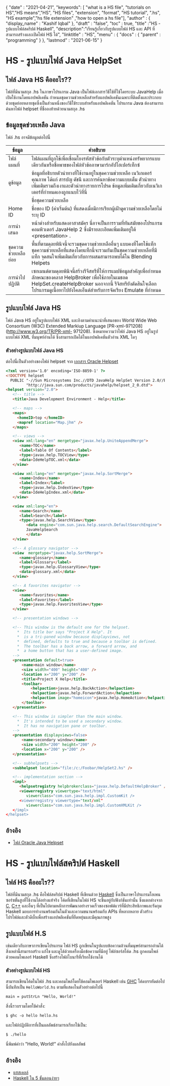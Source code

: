 {
  "date" : "2021-04-21",
  "keywords": [ "what is a HS file", "tutorials on HS","HS means","HS", "HS files", "extension", "format", "HS tutorial", ".hs", "HS example","hs file extension" ,"how to open a hs file"],
  "author" : {
    "display_name" : "Kashif Iqbal"
},
  "draft" : "false",
  "toc" : true,
  "title" :"HS - รูปแบบไฟล์สคริปต์ Haskell",
  "description":"เรียนรู้เกี่ยวกับรูปแบบไฟล์ HS และ API ที่สามารถสร้างและเปิดไฟล์ HS ได้",
  "linktitle" : "HS",
  "menu" : {
    "docs" : {
      "parent" : "programming"
}
},
  "lastmod" : "2021-06-15"
}

# HS - รูปแบบไฟล์ Java HelpSet

## ไฟล์ Java HS คืออะไร??

ไฟล์ที่มีนามสกุล .hs ในภาษาโปรแกรม Java เป็นไฟล์เอกสารวิธีใช้ที่ใช้โดยระบบ JavaHelp เมื่อเปิดใช้งานโดยแอปพลิเคชัน กำหนดชุดความช่วยเหลือสำหรับแอปพลิเคชันเฉพาะที่ติดตั้งและประกอบด้วยชุดย่อยหลายชุดซึ่งเป็นส่วนหนึ่งของวิธีใช้ระบบสำหรับแอปพลิเคชัน โปรแกรม Java ต้องสามารถค้นหาไฟล์ helpset ที่ชื่อลงท้ายด้วยนามสกุล .hs

## ข้อมูลชุดช่วยเหลือ Java

ไฟล์ .hs อาจมีข้อมูลต่อไปนี้

|ข้อมูล|คำอธิบาย|
---|---|
|ไฟล์แผนที่|ไฟล์แผนที่ถูกใช้เพื่อเชื่อมโยงรหัสหัวข้อกับตัวระบุตำแหน่งทรัพยากรแบบเดียวกันหรือชื่อพาธของไฟล์หัวข้อภาษามาร์กอัปไฮเปอร์เท็กซ์|
|ดูข้อมูล|ข้อมูลที่อธิบายตัวนำทางที่ใช้งานอยู่ในชุดความช่วยเหลือ เนวิเกเตอร์คุณภาพ ได้แก่ สารบัญ ดัชนี และการค้นหาข้อความแบบเต็ม ตัวนำทางเพิ่มเติมรวมถึงเงาและตัวนำทางรายการโปรด ข้อมูลเพิ่มเติมเกี่ยวกับเนวิเกเตอร์ที่กำหนดเองถูกแนบไว้ที่นี่|
<html>|ชื่อชุดความช่วยเหลือ|The \<title> มีระบุไว้ในไฟล์ helpset (.hs) ชื่อนี้จะดูเหมือนอยู่ด้านบนสุดของหน้าต่างส่วนใหญ่และหน้าต่างรองใดๆ ที่อยู่ในไฟล์ helpset ของคุณ| </html>,
|Home ID|ชื่อของ ID (ค่าเริ่มต้น) ที่แสดงเมื่อมีการเรียกผู้เฝ้าดูความช่วยเหลือโดยไม่ระบุ ID|
|การนำเสนอ|หน้าต่างสำหรับแสดงอาสาสมัคร นี่อาจเป็นการรวมที่ทันสมัยของโปรแกรมคอมพิวเตอร์ JavaHelp 2 ซึ่งมีรายละเอียดเพิ่มเติมอยู่ใต้ \<presentation> .|
|ชุดความช่วยเหลือย่อย|พื้นที่ตามดุลยพินิจนี้จะรวมชุดความช่วยเหลืออื่นๆ แบบคงที่โดยใช้แท็ก ชุดความช่วยเหลือที่แสดงโดยแท็กนี้จะรวมกันเป็นชุดความช่วยเหลือที่มีแท็ก จุดสนใจเพิ่มเติมเกี่ยวกับการผสมสามารถพบได้ใน Blending Helpets|
|การนำไปปฏิบัติ|เซกเมนต์ตามดุลยพินิจนี้สร้างรีจีสทรีที่ให้การแมปข้อมูลสำคัญเพื่อกำหนดลักษณะของคลาส HelpBroker เพื่อใช้ภายในเมธอด HelpSet.createHelpBroker นอกจากนี้ รีจิสทรียังตัดสินใจเลือกโปรแกรมดูเนื้อหาไปยังไคลเอ็นต์สำหรับการจัดเรียง Emulate ที่กำหนด|

## รูปแบบไฟล์ Java HS

ไฟล์ Java HS อยู่ในรูปแบบไฟล์ XML และอิงตามคำแนะนำที่เสนอของ World Wide Web Consortium (W3C) Extended Markiup Language [PR-xml-971208](http://www.w3.org/TR/PR-xml- 971208). ซึ่งหมายความว่าไฟล์ Java HS อยู่ในรูปแบบไฟล์ XML ที่มนุษย์อ่านได้ ซึ่งสามารถเปิดได้ในแอปพลิเคชันตัวอ่าน XML ใดๆ

### ตัวอย่างรูปแบบไฟล์ Java HS

ต่อไปนี้เป็นตัวอย่างของไฟล์ helpset จาก [เอกสาร Oracle Helpset](https://docs.oracle.com/cd/E19253-01/819-0913/author/helpset.html)

```html
<?xml version='1.0' encoding='ISO-8859-1' ?>
<!DOCTYPE helpset
  PUBLIC "-//Sun Microsystems Inc.//DTD JavaHelp HelpSet Version 2.0//EN"
         "http://java.sun.com/products/javahelp/helpset_2_0.dtd">
<helpset version="2.0">
   <!-- title -->
   <title>Java Development Environment - Help</title>

   <!-- maps -->
   <maps>
     <homeID>top </homeID>
     <mapref location="Map.jhm" />
   </maps>

   <!-- views -->
   <view xml:lang="en" mergetype="javax.help.UniteAppendMerge">
      <name>TOC</name>
      <label>Table Of Contents</label>
      <type>javax.help.TOCView</type>
      <data>IdeHelpTOC.xml</data>
   </view>

   <view xml:lang="en" mergetype="javax.help.SortMerge">
      <name>Index</name>
      <label>Index</label>
      <type>javax.help.IndexView</type>
      <data>IdeHelpIndex.xml</data>
   </view>

   <view xml:lang="en">
      <name>Search</name>
      <label>Search</label>
      <type>javax.help.SearchView</type>
         <data engine="com.sun.java.help.search.DefaultSearchEngine">
         JavaHelpSearch
         </data>
   </view>

   <!-- A glossary navigator -->
   <view  mergetype="javax.help.SortMerge">
      <name>glossary</name>
      <label>Glossary</label>
      <type>javax.help.GlossaryView</type>
      <data>glossary.xml</data>
   </view>

   <!-- A favorites navigator -->
   <view>
      <name>favorites</name>
      <label>Favorites</label>
      <type>javax.help.FavoritesView</type>
   </view>

   <!-- presentation windows -->

   <!-- This window is the default one for the helpset.
     *  Its title bar says "Project X Help". It
     *  is a tri-paned window because displayviews, not
     *  defined, defaults to true and because a toolbar is defined.
     *  The toolbar has a back arrow, a forward arrow, and
     *  a home button that has a user-defined image.
   -->
   <presentation default=true>
       <name>main window</name>
       <size width="400" height="400" />
       <location x="200" y="200" />
       <title>Project X Help</title>
       <toolbar>
           <helpaction>javax.help.BackAction</helpaction>
           <helpaction>javax.help.ForwardAction</helpaction>
           <helpaction image="homeicon">javax.help.HomeAction</helpaction>
       </toolbar>
   </presentation>

   <!-- This window is simpler than the main window.
     *  It's intended to be used a secondary window.
     *  It has no navigation pane or toolbar.
   -->
   <presentation displayviews=false>
       <name>secondary window</name>
       <size width="200" height="200" />
       <location x="200" y="200" />
   </presentation>

   <!-- subhelpsets -->
   <subhelpset location="file:/c:/Foobar/HelpSet2.hs" />

   <!-- implementation section -->
   <impl>
      <helpsetregistry helpbrokerclass="javax.help.DefaultHelpBroker" />
      <viewerregistry viewertype="text/html"
         viewerclass="com.sun.java.help.impl.CustomKit />
      <viewerregistry viewertype="text/xml"
         viewerclass="com.sun.java.help.impl.CustomXMLKit />
   </impl>
</helpset>
```

## อ้างอิง
* [ไฟล์ Oracle Java Helpset](https://docs.oracle.com/cd/E19253-01/819-0913/author/helpset.html)

# HS - รูปแบบไฟล์สคริปต์ Haskell

## ไฟล์ HS คืออะไร??

ไฟล์ที่มีนามสกุล .hs คือไฟล์สคริปต์ Haskell ที่เขียนด้วย [Haskell](https://wiki.haskell.org/Haskell) ซึ่งเป็นภาษาโปรแกรมโอเพนซอร์ซขั้นสูงที่ใช้งานได้อย่างแท้จริง โค้ดที่เขียนในไฟล์ HS จะขึ้นอยู่กับฟังก์ชันเท่านั้น ซึ่งแตกต่างจาก [C](/th/programming/c/), [C++](/th/programming/cpp/) และอื่นๆ ที่เป็นไปตามหลักการพัฒนาอย่างรวดเร็วของซอฟต์แวร์ที่มีประสิทธิภาพและรัดกุม Haskell มอบการทำงานพร้อมกันในตัวและความขนานพร้อมกับ APIs ที่หลากหลาย ตัวสร้างโปรไฟล์และตัวดีบั๊กเพื่อสร้างแอปพลิเคชันที่ยืดหยุ่นและมีคุณภาพสูง

## รูปแบบไฟล์ H.S

เช่นเดียวกับภาษาการเขียนโปรแกรม ไฟล์ HS ถูกเขียนในรูปแบบข้อความล้วนที่มนุษย์สามารถอ่านได้ สิ่งเหล่านี้สามารถสร้าง แก้ไข และดูได้ด้วยเครื่องมือข้อความที่มีอยู่ ไฟล์ซอร์สโค้ด .hs ถูกคอมไพล์ด้วยคอมไพเลอร์ Haskell ซึ่งสร้างไฟล์ไบนารีที่เรียกใช้งานได้

### ตัวอย่างรูปแบบไฟล์ HS

สามารถเขียนโค้ดในไฟล์ .hs และคอมไพล์โดยใช้คอมไพเลอร์ Haskell เช่น [GHC](https://haskell.org/ghc) โค้ดบรรทัดต่อไปนี้บันทึกเป็น `HelloWorld.hs` ตามที่แสดงในตัวอย่างต่อไปนี้

```
main = putStrLn "Hello, World!"
```

สิ่งนี้รวบรวมโดยใช้คำสั่ง:

```
$ ghc -o hello hello.hs
```
และไฟล์ปฏิบัติการที่เป็นผลลัพธ์สามารถเรียกใช้เป็น:

```
$ ./hello
```
นี่พิมพ์คำว่า "Hello, World!" คำสั่งไปยังผลลัพธ์

## อ้างอิง

* [แฮสเคลล์](https://wiki.haskell.org/Haskell)
* [Haskell ใน 5 ขั้นตอนง่ายๆ](https://wiki.haskell.org/Haskell_in_5_steps)

